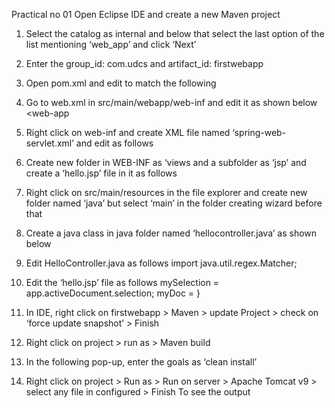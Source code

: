 Practical no 01
 Open Eclipse IDE and create a new Maven project 
1.	Select the catalog as internal and below that select the last option of the list mentioning ‘web_app’ and click ‘Next’ 
2.	Enter the group_id: com.udcs and artifact_id: firstwebapp 
 
3.	Open pom.xml and edit to match the following 
	 	 
5. Go to web.xml in src/main/webapp/web-inf and edit it as shown below <web-app 
6. Right click on web-inf and create XML file named ‘spring-web-servlet.xml’ and edit as follows 
 
7.	Create new folder in WEB-INF as ‘views and a subfolder as ‘jsp’ and create a ‘hello.jsp’ file in it as follows 
 
8.	Right click on src/main/resources in the file explorer and create new folder named ‘java’ but select ‘main’ in the folder creating wizard before that 
9.	Create a java class in java folder named ‘hellocontroller.java’ as shown below 
 
10.	Edit HelloController.java as follows import java.util.regex.Matcher; 
11. Edit the ‘hello.jsp’ file as follows mySelection = app.activeDocument.selection; myDoc = } 
12.	In IDE, right click on firstwebapp > Maven > update Project > check on ‘force update snapshot’ > Finish  
13.	Right click on project > run as > Maven build 
14.	In the following pop-up, enter the goals as ‘clean install’ 
15.	Right click on project > Run as > Run on server > Apache Tomcat v9 > select any file in configured > Finish  To see the output 
